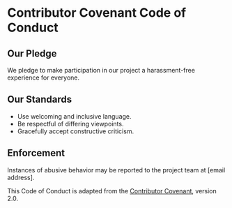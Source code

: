 # Contributor Covenant Code of Conduct

## Our Pledge

We pledge to make participation in our project a harassment-free experience for everyone.

## Our Standards

- Use welcoming and inclusive language.
- Be respectful of differing viewpoints.
- Gracefully accept constructive criticism.

## Enforcement

Instances of abusive behavior may be reported to the project team at [email address].

This Code of Conduct is adapted from the [Contributor Covenant](https://www.contributor-covenant.org/), version 2.0.
